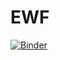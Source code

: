 # EWF

[![Binder](https://mybinder.org/badge_logo.svg)](https://mybinder.org/v2/gh/AStrittmatter/EWF/HEAD)
